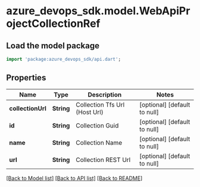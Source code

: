 # azure_devops_sdk.model.WebApiProjectCollectionRef

## Load the model package
```dart
import 'package:azure_devops_sdk/api.dart';
```

## Properties
Name | Type | Description | Notes
------------ | ------------- | ------------- | -------------
**collectionUrl** | **String** | Collection Tfs Url (Host Url) | [optional] [default to null]
**id** | **String** | Collection Guid | [optional] [default to null]
**name** | **String** | Collection Name | [optional] [default to null]
**url** | **String** | Collection REST Url | [optional] [default to null]

[[Back to Model list]](../README.md#documentation-for-models) [[Back to API list]](../README.md#documentation-for-api-endpoints) [[Back to README]](../README.md)


